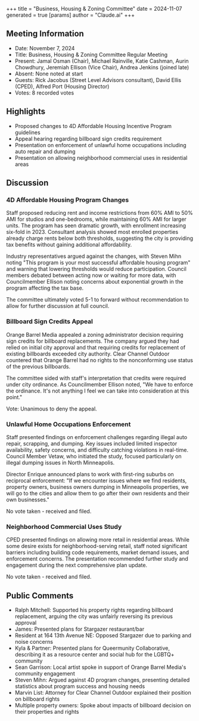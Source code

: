 +++
title = "Business, Housing & Zoning Committee"
date = 2024-11-07
 generated = true
[params]
  author = "Claude.ai"
+++

## Meeting Information
- Date: November 7, 2024
- Title: Business, Housing & Zoning Committee Regular Meeting
- Present: Jamal Osman (Chair), Michael Rainville, Katie Cashman, Aurin Chowdhury, Jeremiah Ellison (Vice Chair), Andrea Jenkins (joined late)
- Absent: None noted at start
- Guests: Rick Jacobus (Street Level Advisors consultant), David Ellis (CPED), Alfred Port (Housing Director)
- Votes: 8 recorded votes

## Highlights
- Proposed changes to 4D Affordable Housing Incentive Program guidelines
- Appeal hearing regarding billboard sign credits requirement
- Presentation on enforcement of unlawful home occupations including auto repair and dumping
- Presentation on allowing neighborhood commercial uses in residential areas

## Discussion

### 4D Affordable Housing Program Changes
Staff proposed reducing rent and income restrictions from 60% AMI to 50% AMI for studios and one-bedrooms, while maintaining 60% AMI for larger units. The program has seen dramatic growth, with enrollment increasing six-fold in 2023. Consultant analysis showed most enrolled properties already charge rents below both thresholds, suggesting the city is providing tax benefits without gaining additional affordability.

Industry representatives argued against the changes, with Steven Mihn noting "This program is your most successful affordable housing program" and warning that lowering thresholds would reduce participation. Council members debated between acting now or waiting for more data, with Councilmember Ellison noting concerns about exponential growth in the program affecting the tax base.

The committee ultimately voted 5-1 to forward without recommendation to allow for further discussion at full council.

### Billboard Sign Credits Appeal
Orange Barrel Media appealed a zoning administrator decision requiring sign credits for billboard replacements. The company argued they had relied on initial city approval and that requiring credits for replacement of existing billboards exceeded city authority. Clear Channel Outdoor countered that Orange Barrel had no rights to the nonconforming use status of the previous billboards.

The committee sided with staff's interpretation that credits were required under city ordinance. As Councilmember Ellison noted, "We have to enforce the ordinance. It's not anything I feel we can take into consideration at this point."

Vote: Unanimous to deny the appeal.

### Unlawful Home Occupations Enforcement
Staff presented findings on enforcement challenges regarding illegal auto repair, scrapping, and dumping. Key issues included limited inspector availability, safety concerns, and difficulty catching violations in real-time. Council Member Vetaw, who initiated the study, focused particularly on illegal dumping issues in North Minneapolis.

Director Enrique announced plans to work with first-ring suburbs on reciprocal enforcement: "If we encounter issues where we find residents, property owners, business owners dumping in Minneapolis properties, we will go to the cities and allow them to go after their own residents and their own businesses."

No vote taken - received and filed.

### Neighborhood Commercial Uses Study
CPED presented findings on allowing more retail in residential areas. While some desire exists for neighborhood-serving retail, staff noted significant barriers including building code requirements, market demand issues, and enforcement concerns. The presentation recommended further study and engagement during the next comprehensive plan update.

No vote taken - received and filed.

## Public Comments
- Ralph Mitchell: Supported his property rights regarding billboard replacement, arguing the city was unfairly reversing its previous approval
- James: Presented plans for Stargazer restaurant/bar
- Resident at 164 13th Avenue NE: Opposed Stargazer due to parking and noise concerns
- Kyla & Partner: Presented plans for Queermunity Collaborative, describing it as a resource center and social hub for the LGBTQ+ community
- Sean Garrison: Local artist spoke in support of Orange Barrel Media's community engagement
- Steven Mihn: Argued against 4D program changes, presenting detailed statistics about program success and housing needs
- Marvin List: Attorney for Clear Channel Outdoor explained their position on billboard rights
- Multiple property owners: Spoke about impacts of billboard decision on their properties and rights
